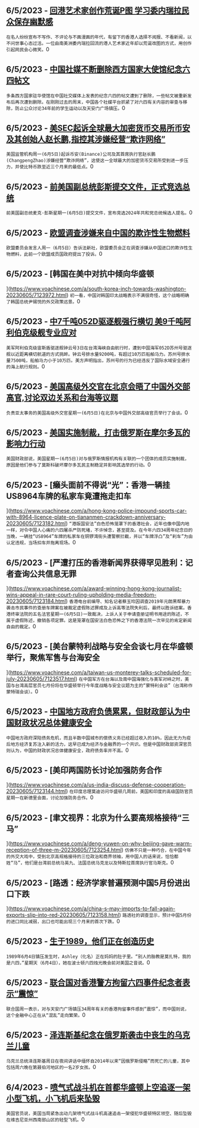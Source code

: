 
  ## 6/5/2023 - [回港艺术家创作荒诞P图 学习委内瑞拉民众保存幽默感](https://www.voachinese.com/a/hk-artist-urges-fellow-hongkongers-to-learn-a-sense-of-humor-like-venezuelans-20230605/7123803.html)
 ```在名人纷纷宣布不写作、不评论与不画漫画的年代，有留下的香港人选择不阅报、不看新闻，以不问世事心态过活。一位由南美洲委内瑞拉回流的港人艺术家近年却以荒诞改图的方式，用创作引起网民会心微笑。```0
  ## 6/5/2023 - [中国社媒不断删除西方国家大使馆纪念六四帖文](https://www.voachinese.com/a/china-internet-tiananmen-censorship-20230605/7124108.html)
 ```多条西方国家驻华使馆在中国社交媒体上发表的纪念六四的帖文遭到了删除，一些帖文被重新发布后再次遭到删除。在刚刚过去的周末，中国各个社媒平台抓紧了对六四有关内容的审查与移除，防止公众讨论34年前的学生运动以及天安门广场镇压。```0
  ## 6/5/2023 - [美SEC起诉全球最大加密货币交易所币安及其创始人赵长鹏,指控其涉嫌经营“欺诈网络”](https://www.voachinese.com/a/us-sues-binance-and-founder-zhao-over-web-of-deception-20230605/7124008.html)
 ```美国监管机构周一(6月5日)起诉币安(Binance)公司及其首席执行官赵长鹏(ChangpengZhao)涉嫌经营“欺诈网络”，这使这一全球最大的加密货币交易所受到进一步压力，并使比特币跌至近三个月来的最低点。```0
  ## 6/5/2023 - [前美国副总统彭斯提交文件，正式竞选总统](https://www.voachinese.com/a/former-us-vp-mike-pence-to-run-for-president-20230605/7124049.html)
 ```前美国副总统麦克·彭斯星期一(6月5日)提交文件，宣布竞选2024年共和党总统候选人提名。```0
  ## 6/5/2023 - [欧盟调查涉嫌来自中国的欺诈性生物燃料](https://www.voachinese.com/a/eu-probes-alleged-fraudulent-biofuel-from-china-20230605/7123934.html)
 ```欧盟委员会发言人周一（6月5日）告诉法新社，欧盟委员会正在调查涉嫌从中国进口的欺诈性生物燃料，此前一个欧盟成员国政府提出了投诉。```0
  ## 6/5/2023 - [韩国在美中对抗中倾向华盛顿

](https://www.voachinese.com/a/south-korea-inch-towards-washington-20230605/7123972.html)
 ```初一看，中国对韩国印太战略表示不满很奇怪，这个战略明确了韩国总统尹锡悦的外交政策远景。```0
  ## 6/5/2023 - [中7千吨052D驱逐舰强行横切  美9千吨阿利伯克级舰专业应对](https://www.voachinese.com/a/chinese-052d-destroyer-cuts-off-u-s-arleigh-burke-class-destroyer-uss-chung-hoon-in-taiwan-strait-20230606/7123945.html)
 ```美军阿利伯克级宙斯盾驱逐舰钟云号3日在台湾海峡自由航行时，遭到中国海军052D苏州号驱逐舰以近距离横切航道的方式挑衅。钟云号排水量9200吨，有超过10万匹船舶马力。苏州号排水量7500吨，船舶马力小于10万匹。美方声明指出，苏州号的行为已经违反了国际水域安全通行的海上航行规则。```0
  ## 6/5/2023 - [美国高级外交官在北京会晤了中国外交部高官,讨论双边关系和台海等议题](https://www.voachinese.com/a/us-china-beijing-diplomats-meeting-20230605/7123946.html)
 ```负责亚太事务的美国高级外交官星期一(6月5日)在北京与中国外交部高级官员举行了会谈。```0
  ## 6/5/2023 - [美国实施制裁，打击俄罗斯在摩尔多瓦的影响力行动](https://www.voachinese.com/a/us-sanctions-target-russian-influence-campaign-in-moldova-20230605/7123818.html)
 ```美国财政部说，美国星期一(6月5日)对与俄罗斯情报机构有关联的一个团体的成员实施制裁，原因是他们参与了莫斯科破坏摩尔多瓦民主制稳定并影响其选举的行动。```0
  ## 6/5/2023 - [癞头面前不得说“光”：香港一辆挂US8964车牌的私家车竟遭拖走扣车 

](https://www.voachinese.com/a/hong-kong-police-impound-sports-car-with-8964-licence-plate-on-tiananmen-crackdown-anniversary-20230605/7123182.html)
 ```“港版国安法”白色恐怖笼罩下的香港社会，近年也像中国内地一样，对令中国人心痛的六四屠杀严防死堵，不许悼念，甚至提及。在今年六四34周年纪念日的当晚，一辆挂“US8964”车牌的私家车在铜锣湾街头遭警察拦截，并以“车牌浮凸”及“刹车”为由认定违规，当场扣车并拖离现场。```0
  ## 6/5/2023 - [严遭打压的香港新闻界获得罕见胜利：记者查询公共信息无罪

](https://www.voachinese.com/a/award-winning-hong-kong-journalist-wins-appeal-in-rare-court-ruling-upholding-media-freedom-20230605/7123184.html)
 ```香港电台前编导、知名记者蔡玉玲因调查2019年元朗黑帮暴力袭击市民事件的查册车牌案在被裁定虚假陈述罪成及上诉高等法院失利后，最终以胜诉结案。香港终审法院的五名法官星期一(6月5日)一致裁决，上诉人关于申请查册证明书用途的陈述，不属于虚假陈述，撤销各项定罪。这是笼罩在国安法白色恐怖之下的香港法院一次罕见的肯定新闻自由的裁定。```0
  ## 6/5/2023 - [美台蒙特利战略与安全会谈七月在华盛顿举行，聚焦军售与台海安全

](https://www.voachinese.com/a/taiwan-us-monterey-talks-scheduled-for-july-20230605/7123517.html)
 ```在中国军方在台海以及南中国海强化与美军对峙之时，美国与台湾高层官员七月份将在华盛顿举行今年度战略与安全议题为主的“蒙特利会谈”（台湾称作蒙特瑞会谈）。```0
  ## 6/5/2023 - [中国地方政府负债累累，但财政部认为中国财政状况总体健康安全 ](https://www.voachinese.com/a/china-s-finance-ministry-shrugs-off-concerns-over-local-government-debts-20230605/7123175.html)
 ```中国地方政府深陷债务危机，而且半数中国城市的偿债义务已经超过收入的10%，因此无力为疫后地方经济复苏注入新的活力，这早已成为经济与金融界的一个共识。但是中国财政部资深官员则认为，中国的财政状况总体健康安全，政府债务率并不高。```0
  ## 6/5/2023 - [美印两国防长讨论加强防务合作

](https://www.voachinese.com/a/us-india-discuss-defense-cooperation-20230605/7123144.html)
 ```在印度总理莫迪访问华盛顿几周前，美国和印度的高级国防官员星期一在新德里会面，讨论加强防务合作。```0
  ## 6/5/2023 - [聿文视界：北京为什么要高规格接待“三马”

](https://www.voachinese.com/a/deng-yuwen-on-why-beijing-gave-warm-reception-of-three-m-20230605/7123254.html)
 ```仿佛不只是一种巧合，在中国今年的外交大戏中，受到北京高规格接待的三位政治和商界领袖，用中国人的话来说，恰恰都姓“马”，他们是台湾前总统马英九、法国总统马克龙以及特斯拉首席执行官马斯克。```0
  ## 6/5/2023 - [路透：经济学家普遍预测中国5月份进出口下跌

](https://www.voachinese.com/a/china-s-may-imports-to-fall-again-exports-slip-into-red-20230605/7123158.html)
 ```路透社的调查显示，预计中国5月份的进口同比减弱，出口也可能出现三个月来的首次下跌。```0
  ## 6/5/2023 - [生于1989，他们正在创造历史 ](https://www.voachinese.com/a/commemorative-events-in-boston-20230604/7123010.html)
 ```1989年6月4日镇压发生时，Ashley（化名）正在妈妈的肚子里。“别人的胎教是莫扎特，我的是六四，”星期天（6月4日），她在波士顿六四烛光晚会前对美国之音说。```0
  ## 6/5/2023 - [联合国对香港警方拘留六四事件纪念者表示“震惊”](https://www.voachinese.com/a/united-nations-alarmed-by-hong-kong-june-4-detentions-20230605/7123009.html)
 ```联合国周一表示，对与天安门广场镇压34周年有关的香港拘留事件感到“震惊”，而中国则说，这个金融中心正在从“混乱”走向繁荣。```0
  ## 6/5/2023 - [泽连斯基纪念在俄罗斯袭击中丧生的乌克兰儿童](https://www.voachinese.com/a/latest-in-ukraine-zelenskyy-remembers-ukrainian-children-killed-in-russian-attacks-/7122947.html)
 ```乌克兰总统泽连斯基周日在夜间讲话中缅怀自2014年以来“因俄罗斯侵略”而死亡的儿童，其中包括周六晚在第聂伯河地区的一名2岁女孩。```0
  ## 6/4/2023 - [喷气式战斗机在首都华盛顿上空追逐一架小型飞机，小飞机后来坠毁 ](https://www.voachinese.com/a/jet-fighters-chase-small-plane-in-washington-dc-area-before-it-crashes/7122593.html)
 ```美国官员说，美国当局紧急出动几架喷气式战斗机高速追击一架侵犯华盛顿特区领空、随后坠毁在维吉尼亚州西南部山区的轻型飞机。```0